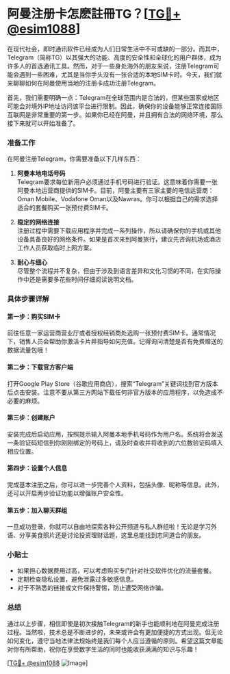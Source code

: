 # 阿曼注册卡怎麽註冊TG？[[TG💪+ @esim1088](https://t.me/s/esim1088)]

在现代社会，即时通讯软件已经成为人们日常生活中不可或缺的一部分。而其中，Telegram（简称TG）以其强大的功能、高度的安全性和全球化的用户群体，成为许多人的首选通讯工具。然而，对于一些身处海外的朋友来说，注册Telegram可能会遇到一些困难，尤其是当你手头没有一张合适的本地SIM卡时。今天，我们就来聊聊如何在阿曼使用当地的注册卡成功注册Telegram。

首先，我们需要明确一点：Telegram在全球范围内是合法的，但某些国家或地区可能会对境外IP地址访问该平台进行限制。因此，确保你的设备能够正常连接国际互联网是非常重要的第一步。如果你已经在阿曼，并且拥有合法的网络环境，那么接下来就可以开始准备了。

### 准备工作

在阿曼注册Telegram，你需要准备以下几样东西：

1. **阿曼本地电话号码**  
   Telegram要求每位新用户必须通过手机号码进行验证。这意味着你需要一张阿曼本地运营商提供的SIM卡。目前，阿曼主要有三家主要的电信运营商：Oman Mobile、Vodafone Oman以及Nawras。你可以根据自己的需求选择适合的套餐购买一张预付费SIM卡。

2. **稳定的网络连接**  
   注册过程中需要下载应用程序并完成一系列操作，所以请确保你的手机或其他设备具备良好的网络条件。如果是首次来到阿曼旅行，建议先咨询机场或酒店工作人员获取临时上网方案。

3. **耐心与细心**  
   尽管整个流程并不复杂，但由于涉及到语言差异和文化习惯的不同，在实际操作中还是需要多花些时间仔细阅读说明文档。

### 具体步骤详解

#### 第一步：购买SIM卡
前往任意一家运营商营业厅或者授权经销商处选购一张预付费SIM卡。通常情况下，销售人员会帮助你激活卡片并指导如何充值。记得询问清楚是否有免费赠送的数据流量包哦！

#### 第二步：下载官方客户端
打开Google Play Store（谷歌应用商店），搜索“Telegram”关键词找到官方版本后点击安装。注意不要从第三方网站下载任何非官方版本的应用程序，以免造成不必要的麻烦。

#### 第三步：创建账户
安装完成后启动应用，按照提示输入阿曼本地手机号码作为用户名。系统将会发送一条验证码短信到你刚刚绑定的号码上，请及时查收并将收到的六位数验证码填入相应位置。

#### 第四步：设置个人信息
完成基本注册之后，你可以进一步完善个人资料，包括头像、昵称等信息。此外，还可以开启两步验证功能以增强账户安全性。

#### 第五步：加入聊天群组
一旦成功登录，你就可以自由地探索各种公开频道与私人群组啦！无论是学习外语、分享美食照片还是讨论投资理财话题，这里总能找到志同道合的朋友。

### 小贴士

- 如果担心数据费用过高，可以考虑购买专门针对社交软件优化的流量套餐。
- 定期检查隐私设置，避免泄露过多敏感信息。
- 对于不熟悉的链接或文件保持警惕，防止遭受网络诈骗。

### 总结

通过以上步骤，相信即使是初次接触Telegram的新手也能顺利地在阿曼完成注册过程。当然啦，技术总是不断进步的，未来或许会有更加便捷的方式出现。但无论如何变化，遵守当地法律法规始终是我们每个人应当遵循的原则。希望这篇文章能对你有所帮助，祝你在享受数字生活的同时也能收获满满的知识与乐趣！

[[TG💪+ @esim1088](https://t.me/s/esim1088) ![Image](https://i.postimg.cc/4NQfJmqS/Snipaste-2025-05-13-00-14-12.png)]